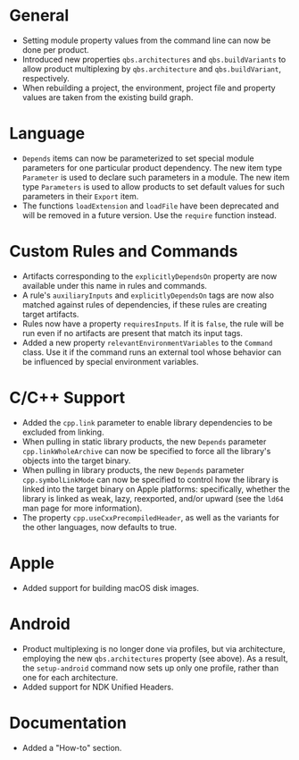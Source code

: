 # General
* Setting module property values from the command line can now
  be done per product.
* Introduced new properties `qbs.architectures` and `qbs.buildVariants`
  to allow product multiplexing by `qbs.architecture` and `qbs.buildVariant`,
  respectively.
* When rebuilding a project, the environment, project file and property
  values are taken from the existing build graph.

# Language
* `Depends` items can now be parameterized to set special module parameters
  for one particular product dependency. The new item type `Parameter`
  is used to declare such parameters in a module. The new item type
  `Parameters` is used to allow products to set default values for
  such parameters in their `Export` item.
* The functions `loadExtension` and `loadFile` have been deprecated and
  will be removed in a future version. Use the `require` function instead.

# Custom Rules and Commands
* Artifacts corresponding to the `explicitlyDependsOn` property
  are now available under this name in rules and commands.
* A rule's `auxiliaryInputs` and `explicitlyDependsOn` tags
  are now also matched against rules of dependencies, if these rules are
  creating target artifacts.
* Rules now have a property `requiresInputs`. If it is `false`, the rule will
  be run even if no artifacts are present that match its input tags.
* Added a new property `relevantEnvironmentVariables` to the `Command` class.
  Use it if the command runs an external tool whose behavior can be
  influenced by special environment variables.

# C/C++ Support
* Added the `cpp.link` parameter to enable library dependencies to be
  excluded from linking.
* When pulling in static library products, the new `Depends` parameter
  `cpp.linkWholeArchive` can now be specified to force all the library's
  objects into the target binary.
* When pulling in library products, the new `Depends` parameter
  `cpp.symbolLinkMode` can now be specified to control how the library
  is linked into the target binary on Apple platforms: specifically,
  whether the library is linked as weak, lazy, reexported, and/or
  upward (see the `ld64` man page for more information).
* The property `cpp.useCxxPrecompiledHeader`, as well as the variants for the
  other languages, now defaults to true.

# Apple
* Added support for building macOS disk images.

# Android
* Product multiplexing is no longer done via profiles, but via architecture,
  employing the new `qbs.architectures` property (see above). As a result,
  the `setup-android` command now sets up only one profile, rather than
  one for each architecture.
* Added support for NDK Unified Headers.

# Documentation
* Added a "How-to" section.
